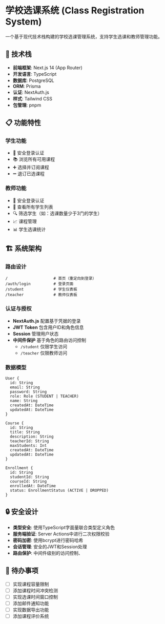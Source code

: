 # 学校选课系统 (Class Registration System)

一个基于现代技术栈构建的学校选课管理系统，支持学生选课和教师管理功能。

## 🚀 技术栈

- **前端框架**: Next.js 14 (App Router)
- **开发语言**: TypeScript
- **数据库**: PostgreSQL
- **ORM**: Prisma
- **认证**: NextAuth.js
- **样式**: Tailwind CSS
- **包管理**: pnpm

## 📋 功能特性

### 学生功能
- 🔐 安全登录认证
- 📚 浏览所有可用课程
- ➕ 选择并订阅课程
- ➖ 退订已选课程

### 教师功能
- 🔐 安全登录认证
- 👥 查看所有学生列表
- 🔍 筛选学生（如：选课数量少于3门的学生）
- 📈 课程管理
- 📊 学生选课统计

## 🏗️ 系统架构

### 路由设计
```
/                    # 首页（重定向到登录）
/auth/login          # 登录页面
/student             # 学生仪表板
/teacher             # 教师仪表板
```

### 认证与授权
- **NextAuth.js** 配置基于凭据的登录
- **JWT Token** 包含用户ID和角色信息
- **Session** 管理用户状态
- **中间件保护** 基于角色的路由访问控制
  - `/student` 仅限学生访问
  - `/teacher` 仅限教师访问

### 数据模型
```prisma
User {
  id: String
  email: String
  password: String
  role: Role (STUDENT | TEACHER)
  name: String
  createdAt: DateTime
  updatedAt: DateTime
}

Course {
  id: String
  title: String
  description: String
  teacherId: String
  maxStudents: Int
  createdAt: DateTime
  updatedAt: DateTime
}

Enrollment {
  id: String
  studentId: String
  courseId: String
  enrolledAt: DateTime
  status: EnrollmentStatus (ACTIVE | DROPPED)
}
```

## 🔒 安全设计

- **类型安全**: 使用TypeScript字面量联合类型定义角色
- **服务端验证**: Server Actions中进行二次权限校验
- **密码加密**: 使用bcrypt进行密码哈希
- **会话管理**: 安全的JWT和Session处理
- **路由保护**: 中间件级别的访问控制、

## 📝 待办事项

- [ ] 实现课程容量限制
- [ ] 添加课程时间冲突检测
- [ ] 实现选课时间窗口控制
- [ ] 添加邮件通知功能
- [ ] 实现数据导出功能
- [ ] 添加课程评价系统

